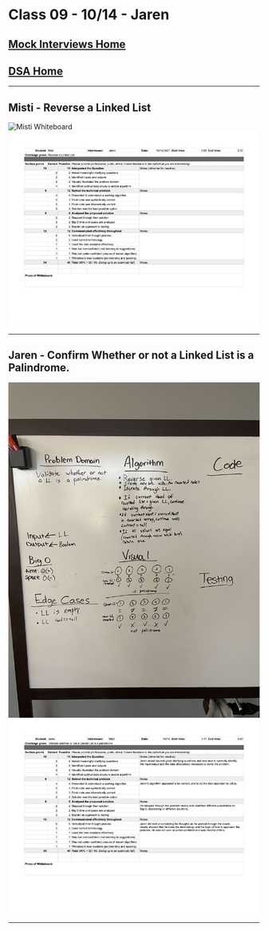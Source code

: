 # Class 09 - 10/14 - Jaren

## [Mock Interviews Home](/401/MockInterviews/README.md)

## [DSA Home](/README.md)

_____

## Misti - Reverse a Linked List

![Misti Whiteboard](/401/MockInterviews/images/Week02/MistiWB1014.jpg)
![Misti Grade](/401/MockInterviews/images/Week02/MistiGrade1014.jpg)

_____

## Jaren - Confirm Whether or not a Linked List is a Palindrome.

![Jaren Whiteboard](/401/MockInterviews/images/Week02/WB08.jpg)
![Jaren Grade](/401/MockInterviews/images/Week02/JarenGrade1014.jpg)

_____
